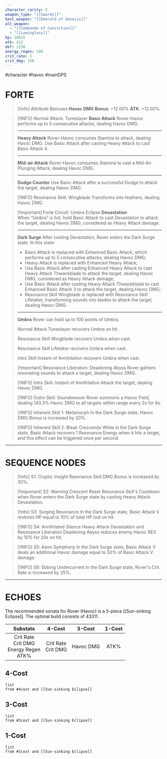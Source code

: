 ```yaml
---
character_rarity: 5
weapon_type: "[[Swords]]"
best_weapon: "[[Emerald of Genesis]]"
alt_weapon:
  - "[[Commando of Conviction]]"
  - "[[Lumingloss]]"
hp: 10825
atk: 412
def: 1258
energy_regen: 100
crit_rate: 5
crit_dmg: 150
---
```

#character #havoc #mainDPS 
# FORTE
> [!info] Attribute Bonuses
> **Havoc DMG Bonus**: +12.00%
> **ATK**: +12.00%

> [!INFO] Normal Attack: Tuneslayer
> **Basic Attack**
> Rover-Havoc performs up to 5 consecutive attacks, dealing Havoc DMG.
> 
> ---
> **Heavy Attack**
> Rover-Havoc consumes Stamina to attack, dealing Havoc DMG. Use Basic Attack after casting Heavy Attack to cast Basic Attack 4.
> 
> ---
> **Mid-air Attack** 
> Rover-Havoc consumes Stamina to cast a Mid-Air Plunging Attack, dealing Havoc DMG.
> 
> ---
> **Dodge Counter** 
> Use Basic Attack after a successful Dodge to attack the target, dealing Havoc DMG.

> [!INFO] Resonance Skill: Wingblade
> Transforms into feathers, dealing Havoc DMG.

> [!important] Forte Circuit: Umbra Eclipse
> **Devastation**  
> When “Umbra” is full, hold Basic Attack to cast Devastation to attack the target, dealing Havoc DMG, considered as Heavy Attack damage.
> 
> ---
> **Dark Surge**
> After casting Devastation, Rover enters the Dark Surge state. In this state:  
> - Basic Attack is replaced with Enhanced Basic Attack, which performs up to 5 consecutive attacks, dealing Havoc DMG;  
> - Heavy Attack is replaced with Enhanced Heavy Attack;  
> - Use Basic Attack after casting Enhanced Heavy Attack to cast Heavy Attack Thwackblade to attack the target, dealing Havoc DMG, considered as Heavy Attack damage;  
> - Use Basic Attack after casting Heavy Attack Thwackblade to cast Enhanced Basic Attack 3 to attack the target, dealing Havoc DMG;  
> - Resonance Skill Wingblade is replaced with Resonance Skill Lifetaker, transforming sounds into blades to attack the target, dealing Havoc DMG.
> 
> ---
> **Umbra**
> Rover can hold up to 100 points of Umbra.  
> 
> Normal Attack Tuneslayer recovers Umbra on hit.  
> 
> Resonance Skill Wingblade recovers Umbra when cast.  
> 
> Resonance Skill Lifetaker recovers Umbra when cast.  
> 
> Intro Skill Instant of Annihilation recovers Umbra when cast.

> [!important] Resonance Liberation: Deadening Abyss
> Rover gathers resonating sounds to attack a target, dealing Havoc DMG.

> [!INFO] Intro Skill: Instant of Annihilation
> Attack the target, dealing Havoc DMG.

> [!INFO] Outro Skill: Soundweaver
> Rover summons a Havoc Field, dealing 143.3% Havoc DMG to all targets within range every 2s for 6s.

> [!INFO] Inherent Skill 1: Metamorph
> In the Dark Surge state, Havoc DMG Bonus is increased by 20%.

> [!INFO] Inherent Skill 2: Bleak Crescendo
> While in the Dark Surge state, Basic Attack recovers 1 Resonance Energy when it hits a target, and this effect can be triggered once per second.

---
# SEQUENCE NODES

> [!info] S1: Cryptic Insight
> Resonance Skill DMG Bonus is increased by 30%.

> [!important] S2: Warning Crescent
> Reset Resonance Skill's Cooldown when Rover enters the Dark Surge state by casting Heavy Attack Devastation.

> [!info] S3: Surging Resonance
> In the Dark Surge state, Basic Attack V restores HP equal to 10% of total HP lost on hit.

> [!INFO] S4: Annihilated Silence
> Heavy Attack Devastation and Resonance Liberation Deadening Abyss reduces enemy Havoc RES by 10% for 20s on hit.

> [!INFO] S5: Aeon Symphony
> In the Dark Surge state, Basic Attack V deals an additional Havoc damage equal to 50% of Basic Attack V damage.

> [!INFO] S6: Ebbing Undercurrent
> In the Dark Surge state, Rover's Crit. Rate is increased by 25%.

---
# ECHOES
The recommended sonata for Rover (Havoc) is a 5-piece [[Sun-sinking Eclipse]].
The optimal build consists of 43311.

|                   Substats                    |        4-Cost         |  3-Cost   | 1-Cost |
| :-------------------------------------------: | :-------------------: | :-------: | :----: |
| Crit Rate<br>Crit DMG<br>Energy Regen<br>ATK% | Crit Rate<br>Crit DMG | Havoc DMG |  ATK%  |
## 4-Cost
```dataview
list 
from #4cost and [[Sun-sinking Eclipse]]
```
## 3-Cost
```dataview
list
from #3cost and [[Sun-sinking Eclipse]]
```
## 1-Cost
```dataview
list
from #1cost and [[Sun-sinking Eclipse]]
```